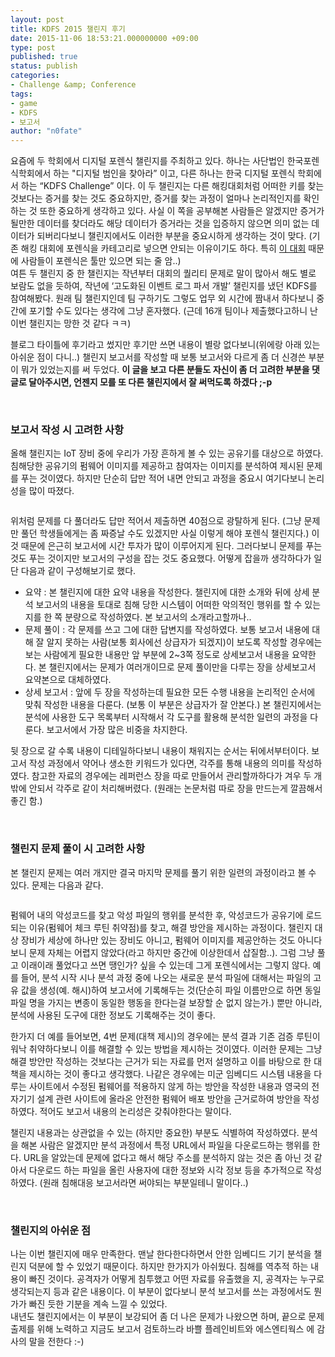 ```yaml
---
layout: post
title: KDFS 2015 챌린지 후기
date: 2015-11-06 18:53:21.000000000 +09:00
type: post
published: true
status: publish
categories:
- Challenge &amp; Conference
tags:
- game
- KDFS
- 보고서
author: "n0fate"
---
```

<p>요즘에 두 학회에서 디지털 포렌식 챌린지를 주최하고 있다. 하나는 사단법인 한국포렌식학회에서 하는 "디지털 범인을 찾아라” 이고, 다른 하나는 한국 디지털 포렌식 학회에서 하는 “KDFS Challenge” 이다. 이 두 챌린지는 다른 해킹대회처럼 어떠한 키를 찾는 것보다는 증거를 찾는 것도 중요하지만, 증거를 찾는 과정이 얼마나 논리적인지를 확인하는 것 또한 중요하게 생각하고 있다. 사실 이 쪽을 공부해본 사람들은 알겠지만 증거가 될만한 데이터를 찾더라도 해당 데이터가 증거라는 것을 입증하지 않으면 의미 없는 데이터가 되버리다보니 챌린지에서도 이러한 부분을 중요시하게 생각하는 것이 맞다. (기존 해킹 대회에 포렌식을 카테고리로 넣으면 안되는 이유이기도 하다. 특히 <a href="https://www.defcon.org/" target="_blank">이 대회</a> 때문에 사람들이 포렌식은 툴만 있으면 되는 줄 암..)<br />
여튼 두 챌린지 중 한 챌린지는 작년부터 대회의 퀄리티 문제로 말이 많아서 해도 별로 보람도 없을 듯하여, 작년에 ‘고도화된 이벤트 로그 파서 개발’ 챌린지를 냈던 KDFS를 참여해봤다. 원래 팀 챌린지인데 팀 구하기도 그렇도 업무 외 시간에 짬내서 하다보니 중간에 포기할 수도 있다는 생각에 그냥 혼자했다. (근데 16개 팀이나 제출했다고하니 난 이번 챌린지는 망한 것 같다 ㅋㅋ)</p>
<p>블로그 타이틀에 후기라고 썼지만 후기만 쓰면 내용이 별랑 없다보니(위에랑 아래 있는 아쉬운 점이 다니..) 챌린지 보고서를 작성할 때 보통 보고서와 다르게 좀 더 신경쓴 부분이 뭐가 있었는지를 써 두었다. <strong>이 글을 보고 다른 분들도 자신이 좀 더 고려한 부분을 댓글로 달아주시면, 언젠지 모를 또 다른 챌린지에서 잘 써먹도록 하겠다 ;-p</strong></p>
<p>&nbsp;</p>
<h3>보고서 작성 시 고려한 사항</h3>
<p>올해 챌린지는 IoT 장비 중에 우리가 가장 흔하게 볼 수 있는 공유기를 대상으로 하였다. 침해당한 공유기의 펌웨어 이미지를 제공하고 참여자는 이미지를 분석하여 제시된 문제를 푸는 것이였다. 하지만 단순히 답만 적어 내면 안되고 과정을 중요시 여기다보니 논리성을 많이 따졌다.</p>
<p><img class="aligncenter" src="{{ site.baseurl }}/assets/1446801004_thumb.png" alt="" align="middle" /></p>
<p>위처럼 문제를 다 풀더라도 답만 적어서 제출하면 40점으로 광탈하게 된다. (그냥 문제만 풀던 학생들에게는 좀 짜증날 수도 있겠지만 사실 이렇게 해야 포렌식 챌린지다.) 이 것 때문에 은근히 보고서에 시간 투자가 많이 이루어지게 된다. 그러다보니 문제를 푸는 것도 푸는 것이지만 보고서의 구성을 잡는 것도 중요했다. 어떻게 잡을까 생각하다가 일단 다음과 같이 구성해보기로 했다.</p>
<ul>
<li>요약 : 본 챌린지에 대한 요약 내용을 작성한다. 챌린지에 대한 소개와 뒤에 상세 분석 보고서의 내용을 토대로 침해 당한 시스템이 어떠한 악의적인 행위를 할 수 있는지를 한 쪽 분량으로 작성하였다. 본 보고서의 소개라고할까나..</li>
<li>문제 풀이 : 각 문제를 쓰고 그에 대한 답변지를 작성하였다. 보통 보고서 내용에 대해 잘 알지 못하는 사람(보통 회사에선 상급자가 되겠지)이 보도록 작성할 경우에는 보는 사람에게 필요한 내용만 앞 부분에 2~3쪽 정도로 상세보고서 내용을 요약한다. 본 챌린지에서는 문제가 여러개이므로 문제 풀이만을 다루는 장을 상세보고서 요약본으로 대체하였다.</li>
<li>상세 보고서 : 앞에 두 장을 작성하는데 필요한 모든 수행 내용을 논리적인 순서에 맞춰 작성한 내용을 다룬다. (보통 이 부분은 상급자가 잘 안본다.) 본 챌린지에서는 분석에 사용한 도구 목록부터 시작해서 각 도구를 활용해 분석한 일련의 과정을 다룬다. 보고서에서 가장 많은 비중을 차지한다.</li>
</ul>
<p>뒷 장으로 갈 수록 내용이 디테일하다보니 내용이 채워지는 순서는 뒤에서부터이다. 보고서 작성 과정에서 약어나 생소한 키워드가 있다면, 각주를 통해 내용의 의미를 작성하였다. 참고한 자료의 경우에는 레퍼런스 장을 따로 만들어서 관리할까하다가 겨우 두 개밖에 안되서 각주로 같이 처리해버렸다. (원래는 논문처럼 따로 장을 만드는게 깔끔해서 좋긴 함.)</p>
<p>&nbsp;</p>
<h3>챌린지 문제 풀이 시 고려한 사항</h3>
<p>본 챌린지 문제는 여러 개지만 결국 마지막 문제를 풀기 위한 일련의 과정이라고 볼 수 있다. 문제는 다음과 같다.</p>
<p><img class="aligncenter" src="{{ site.baseurl }}/assets/1446801890_thumb.png" alt="" align="middle" /></p>
<p>펌웨어 내의 악성코드를 찾고 악성 파일의 행위를 분석한 후, 악성코드가 공유기에 로드되는 이유(펌웨어 체크 루틴 취약점)를 찾고, 해결 방안을 제시하는 과정이다. 챌린지 대상 장비가 세상에 하나만 있는 장비도 아니고, 펌웨어 이미지를 제공안하는 것도 아니다보니 문제 자체는 어렵지 않았다(라고 하지만 중간에 이상한데서 삽질함..). 그럼 그냥 풀고 이래이래 풀었다고 쓰면 땡인가? 싶을 수 있는데 그게 포렌식에서는 그렇지 않다. 예를 들어, 분석 시작 시나 분석 과정 중에 나오는 새로운 분석 파일에 대해서는 파일의 고유 값을 생성(예. 해시)하여 보고서에 기록해두는 것(단순히 파일 이름만으로 하면 동일 파일 명을 가지는 변종이 동일한 행동을 한다는걸 보장할 순 없지 않는가.) 뿐만 아니라, 분석에 사용된 도구에 대한 정보도 기록해주는 것이 좋다.</p>
<p>한가지 더 예를 들어보면, 4번 문제(대책 제시)의 경우에는 분석 결과 기존 검증 루틴이 워낙 취약하다보니 이를 해결할 수 있는 방법을 제시하는 것이였다. 이러한 문제는 그냥 해결 방안만 작성하는 것보다는 근거가 되는 자료를 먼저 설명하고 이를 바탕으로 한 대책을 제시하는 것이 좋다고 생각했다. 나같은 경우에는 미군 임베디드 시스템 내용을 다루는 사이트에서 수정된 펌웨어를 적용하지 않게 하는 방안을 작성한 내용과 영국의 전자기기 설계 관련 사이트에 올라온 안전한 펌웨어 배포 방안을 근거로하여 방안을 작성하였다. 적어도 보고서 내용의 논리성은 갖춰야한다는 말이다.</p>
<p>챌린지 내용과는 상관없을 수 있는 (하지만 중요한) 부분도 식별하여 작성하였다. 분석을 해본 사람은 알겠지만 분석 과정에서 특정 URL에서 파일을 다운로드하는 행위를 한다. URL을 알았는데 문제에 없다고 해서 해당 주소를 분석하지 않는 것은 좀 아닌 것 같아서 다운로드 하는 파일을 올린 사용자에 대한 정보와 시각 정보 등을 추가적으로 작성하였다. (원래 침해대응 보고서라면 써야되는 부분일테니 말이다..)</p>
<p>&nbsp;</p>
<h3>챌린지의 아쉬운 점</h3>
<p>나는 이번 챌린지에 매우 만족한다. 맨날 한다한다하면서 안한 임베디드 기기 분석을 챌린지 덕분에 할 수 있었기 때문이다. 하지만 한가지가 아쉬웠다. 침해를 역추적 하는 내용이 빠진 것이다. 공격자가 어떻게 침투했고 어떤 자료를 유출했을 지, 공격자는 누구로 생각되는지 등과 같은 내용이다. 이 부분이 없다보니 분석 보고서를 쓰는 과정에서도 뭔가가 빠진 듯한 기분을 계속 느낄 수 있었다.<br />
내년도 챌린지에서는 이 부분이 보강되어 좀 더 나은 문제가 나왔으면 하며, 끝으로 문제 출제를 위해 노력하고 지금도 보고서 검토하느라 바쁠 플레인비트와 에스엔티웍스 에 감사의 말을 전한다 :-)</p>
<p>&nbsp;</p>
